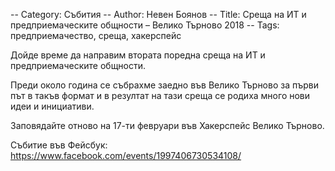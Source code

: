 -- Category: Събития
-- Author: Невен Боянов
-- Title: Среща на ИТ и предприемаческите общности – Велико Търново 2018
-- Tags: предприемачество, среща, хакерспейс

Дойде време да направим втората поредна среща на ИТ и предприемаческите общности.

Преди около година се събрахме заедно във Велико Търново за първи път в такъв формат и в резултат на тази среща се родиха много нови идеи и инициативи.

Заповядайте отново на 17-ти февруари във Хакерспейс Велико Търново.

Събитие във Фейсбук: https://www.facebook.com/events/1997406730534108/